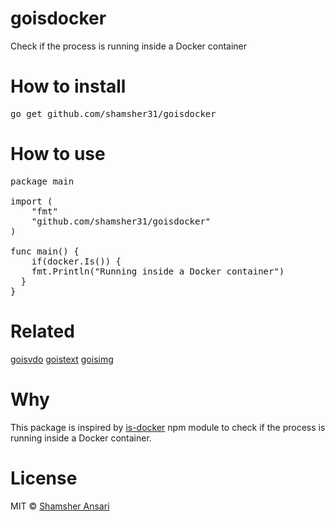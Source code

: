 # goisdocker
Check if the process is running inside a Docker container

# How to install
<pre>
go get github.com/shamsher31/goisdocker
</pre>

# How to use
<pre>
package main

import (
	"fmt"
	"github.com/shamsher31/goisdocker"
)

func main() {
	if(docker.Is()) {
    fmt.Println("Running inside a Docker container")
  }
}
</pre>

# Related
[goisvdo](https://github.com/shamsher31/goisvdo)
[goistext](https://github.com/shamsher31/goistext)
[goisimg](https://github.com/shamsher31/goisimg)

# Why
This package is inspired by [is-docker](https://www.npmjs.com/package/is-docker) npm module to check if the process is running inside a Docker container.

# License
MIT © [Shamsher Ansari](https://github.com/shamsher31)
